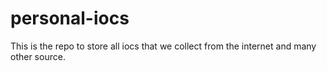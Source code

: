 # personal-iocs
This is the repo to store all iocs that we collect from the internet and many other source.
